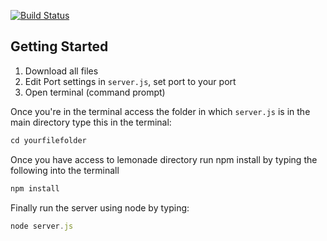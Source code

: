 
[![Build Status](https://travis-ci.org/Heark/Lemonade.svg?branch=master)](https://travis-ci.org/Heark/Lemonade)

## Getting Started

1. Download all files
2. Edit Port settings in `server.js`, set port to your port 
3. Open terminal (command prompt)

Once you're in the terminal access the folder in which `server.js` is in the main directory
type this in the terminal:
``` javascript
cd yourfilefolder
```

Once you have access to lemonade directory run npm install by typing the following into the terminall
``` javascript
npm install
```

Finally run the server using node by typing:
``` javascript
node server.js
```
